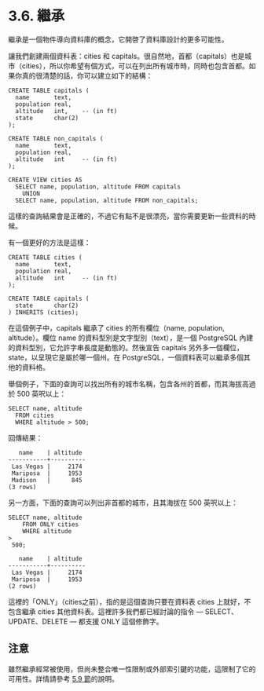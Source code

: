 # 3.6. 繼承

繼承是一個物件導向資料庫的概念，它開啓了資料庫設計的更多可能性。

讓我們創建兩個資料表：cities 和 capitals。很自然地，首都（capitals）也是城市（cities），所以你希望有個方式，可以在列出所有城市時，同時也包含首都。如果你真的很清楚的話，你可以建立如下的結構：

```text
CREATE TABLE capitals (
  name       text,
  population real,
  altitude   int,    -- (in ft)
  state      char(2)
);

CREATE TABLE non_capitals (
  name       text,
  population real,
  altitude   int     -- (in ft)
);

CREATE VIEW cities AS
  SELECT name, population, altitude FROM capitals
    UNION
  SELECT name, population, altitude FROM non_capitals;
```

這樣的查詢結果會是正確的，不過它有點不是很漂亮，當你需要更新一些資料的時候。

有一個更好的方法是這樣：

```text
CREATE TABLE cities (
  name       text,
  population real,
  altitude   int     -- (in ft)
);

CREATE TABLE capitals (
  state      char(2)
) INHERITS (cities);
```

在這個例子中，capitals 繼承了 cities 的所有欄位（name, population, altitude）。欄位 name 的資料型別是文字型別（text），是一個 PostgreSQL 內建的資料型別，它允許字串長度是動態的。然後宣告 capitals 另外多一個欄位，state，以呈現它是屬於哪一個州。在 PostgreSQL，一個資料表可以繼承多個其他的資料格。

舉個例子，下面的查詢可以找出所有的城市名稱，包含各州的首都，而其海拔高過於 500 英呎以上：

```text
SELECT name, altitude
  FROM cities
  WHERE altitude > 500;
```

回傳結果：

```text
   name    | altitude
-----------+----------
 Las Vegas |     2174
 Mariposa  |     1953
 Madison   |      845
(3 rows)
```

另一方面，下面的查詢可以列出非首都的城市，且其海拔在 500 英呎以上：

```text
SELECT name, altitude
    FROM ONLY cities
    WHERE altitude 
>
 500;
```

```text
   name    | altitude
-----------+----------
 Las Vegas |     2174
 Mariposa  |     1953
(2 rows)
```

這裡的「ONLY」（cities之前），指的是這個查詢只要在資料表 cities 上就好，不包含繼承 cities 其他資料表。這裡許多我們都已經討論的指令 — SELECT、UPDATE、DELETE — 都支援 ONLY 這個修飾字。

## 注意

雖然繼承經常被使用，但尚未整合唯一性限制或外部索引鍵的功能，這限制了它的可用性。詳情請參考 [5.9 節](../../the-sql-language/ddl/inheritance.md)的說明。

